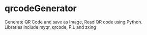 # qrcodeGenerator
Generate QR Code and save as Image, Read QR code using Python. Libraries include myqr, qrcode, PIL and zxing
